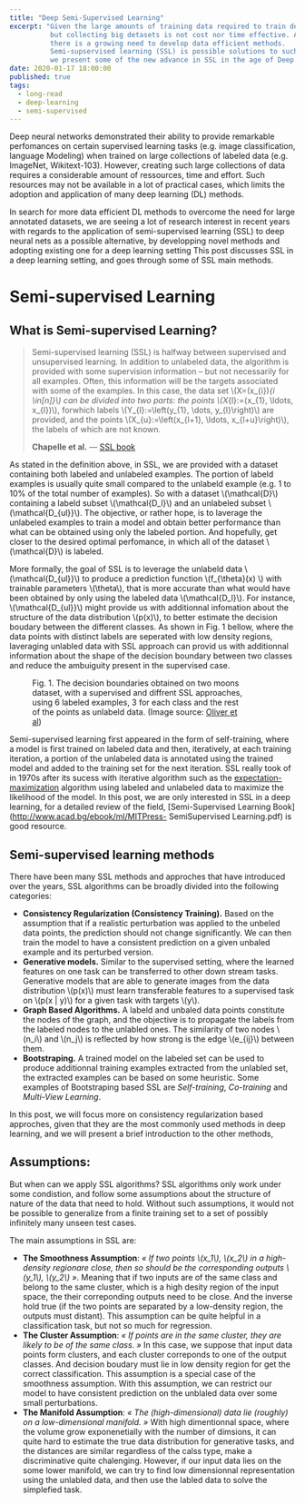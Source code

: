 ```yaml
---
title: "Deep Semi-Supervised Learning"
excerpt: "Given the large amounts of training data required to train deep nets,
          but collecting big detasets is not cost nor time effective. As a result 
          there is a growing need to develop data efficient methods.
          Semi-supservised learning (SSL) is possible solutions to such hurdles. In this blog post
          we present some of the new advance in SSL in the age of Deep Learning."
date: 2020-01-17 18:00:00
published: true
tags: 
  - long-read
  - deep-learning
  - semi-supervised
---
```


Deep neural networks demonstrated their ability to provide 
remarkable perfomances on certain supervised learning tasks (e.g. image classification, language Modeling) when trained on
large collections of labeled data (e.g. ImageNet, Wikitext-103). However,
creating such large collections of data requires a considerable amount of ressources, time and effort. Such resources may not be available in a lot of practical cases,
which limits the adoption and application of many deep learning (DL) methods.

In search for more data efficient DL methods to overcome the need for large
annotated datasets, we are seeing a lot
of research interest in recent years with regards to the application of semi-supervised learning (SSL) to deep neural nets as a possible alternative,
by developping novel methods and adopting existing one for a
deep learning setting
This post discusses SSL in a deep learning setting, and goes through some of SSL main methods.

# Semi-supervised Learning

## What is Semi-supervised Learning?

> Semi-supervised learning (SSL) is halfway between supervised and unsupervised learning.
In addition to unlabeled data, the algorithm is provided with some supervision
information – but not necessarily for all examples. Often, this information will
be the targets associated with some of the examples. In this case, the data set
\\(X=(x_{i})_{i \in[n]}\\) can be divided into two parts: the points
\\(X_{l}:=(x_{1}, \ldots, x_{l})\\), forwhich labels
\\(Y_{l}:=\left(y_{1}, \dots, y_{l}\right)\\) are provided, and the points
\\(X_{u}:=\left(x_{l+1}, \ldots, x_{l+u}\right)\\), the labels of which are
not known.
> <footer><strong>Chapelle et al.</strong> &mdash;
> <a href="http://www.acad.bg/ebook/ml/MITPress- SemiSupervised Learning.pdf">SSL book</a> 
> </footer>

As stated in the definition above, in SSL, we are provided with a dataset containing both
labeled and unlabeled examples. The portion of labeld examples is usually quite small
compared to the unlabeld example (e.g. 1 to 10% of the total number of examples). So with a
dataset \\(\mathcal{D}\\) containing a labeld subset \\(\mathcal{D_l}\\) and an unlabeled subset
\\(\mathcal{D_{ul}}\\). The objective, or rather hope, is to laverage the unlabeled
examples to train a model and obtain better performance than what can be obtained using only the
labeled portion. And hopefully, get closer to the desired optimal perfomance, in which
all of the dataset \\(\mathcal{D}\\) is labeled.

More formally, the goal of SSL is to
leverage the unlabeld data \\(\mathcal{D_{ul}}\\) to produce a prediction function
\\(f_{\theta}(x) \\) with trainable parameters \\(\theta\\), that is more accurate than what would have been obtained by only using the labeled data \\(\mathcal{D_l}\\).
For instance, \\(\mathcal{D_{ul}}\\) might provide us with additionnal infomation about the structure of the data distribution \\(p(x)\\), to better estimate the decision boudary
between the different classes. As shown in Fig. 1 bellow, where the data points with distinct labels are seperated with low density regions, laveraging unlabled data with SSL approach can provid us with additionnal information about the shape of the decision boundary between two classes and reduce the ambuiguity present in the supervised case.

<figure style="width: 75%" class="align-center">
  <img src="{{ 'images/SSL/cluster_ssl.png' | absolute_url }}" alt="">
  <figcaption>Fig. 1. The decision boundaries obtained on two moons dataset, with a supervised and diffrent SSL approaches, using 6 labeled examples, 3 for each class and the rest of the points as unlabeld data. (Image source: <a href="https://arxiv.org/abs/1804.09170">Oliver et al</a>)
  </figcaption>
</figure>

Semi-supervised learning first appeared in the form of self-training, where a model is  first trained on labeled data and then, iteratively, at each training iteration, a portion of the unlabeled data is annotated using the trained model and added to the training set for the next iteration. SSL really took of in 1970s after its sucess
with iterative algorithm such as the [expectation-maximization](https://en.wikipedia.org/wiki/Expectation–maximization_algorithm) algorithm using labeled and unlabeled
data to maximize the likelihood of the model. In this post, we are only interested in SSL in a deep learning, for a detailed review of the field, [Semi-Supervised Learning Book](http://www.acad.bg/ebook/ml/MITPress- SemiSupervised Learning.pdf) is good resource.

## Semi-supervised learning methods

There have been many SSL methods and approches that have introduced over the years, SSL algorithms can be broadly divided into the following categories:

- **Consistency Regularization (Consistency Training).** Based on the assumption that if a realistic perturbation was applied to the unbeled data points, the prediction should not change significantly. We can then train the model to have a consistent prediction on a given unbaled example and its perturbed version.
- **Generative models.** Similar to the supervised setting, where the learned features on one task can be transferred to other down stream tasks. Generative models that are able to generate images from the data distribution \\(p(x)\\) must learn transferable features to a supervised task on \\(p(x \| y)\\) for a given task with targets \\(y\\).
- **Graph Based Algorithms.** A labeld and unbaled data points constitute the nodes of the graph, and the objective is to propagate the labels from the labeled nodes to the unlabled ones. The similarity of two nodes \\(n_i\\) and \\(n_j\\) is reflected by how strong is the edge \\(e_{ij}\\) between them.
- **Bootstraping.** A trained model on the labeled set can be used to produce additionnal training examples extracted from the unlabled set, the extracted examples can be based on some heuristic. Some examples of Bootstraping based SSL are *Self-training*, *Co-training* and *Multi-View Learning*.

In this post, we will focus more on consistency regularization based approches, given that they are the most commonly used methods in deep learning, and we will present a brief introduction to the other methods, 

## Assumptions:

But when can we apply SSL algorithms? SSL algorithms only work under some condistion, and follow some assumptions about the structure of nature of the data that need to hold. Without such assumptions, it would not be possible to generalize from a finite training set to a set of possibly infinitely many unseen test cases.

The main assumptions in SSL are:
* **The Smoothness Assumption**: *« If two points \\(x_1\\), \\(x_2\\) in a high-density regionare close, then so should be the corresponding outputs \\(y_1\\), \\(y_2\\) »*. Meaning that if two inputs are of the same class and belong to the same cluster, which is a high desity region of the input space, the their correponding outputs need to be close. And the inverse hold true (if the two points are separated by a low-density region, the outputs must distant). This assumption can be quite helpful in a classification task, but not so much for regression.
* **The Cluster Assumption**: *« If points are in the same cluster, they are likely to be of the same class. »* In this case, we suppose that input data points form clusters, and each cluster correponds to one of the output classes. And  decision boudary must lie in low density region for get the correct classification. This assumption is a special case of the smoothness assumption. With this assumption, we can restrict our model to have consistent prediction on the unblaled data over some small perturbations.
* **The Manifold Assumption**: *« The (high-dimensional) data lie (roughly) on a low-dimensional manifold. »* With high dimentionnal space, where the volume grow exponenetially with the number of dimsions, it can quite hard to estimate the true data distribution for generative tasks, and the distances are similar regardless of the calss type, make a discriminative quite chalenging. However, if our input data lies on the some lower manifold, we can try to find low dimensionnal representation using the unlabled data, and then use the labled data to solve the simplefied task.